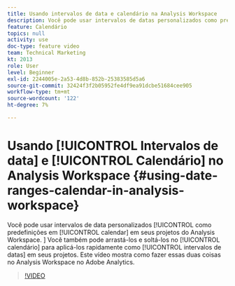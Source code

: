 ```yaml
---
title: Usando intervalos de data e calendário na Analysis Workspace
description: Você pode usar intervalos de datas personalizados como predefinições no calendário em seus projetos do Analysis Workspace. Você também pode arrastá-los e soltá-los no calendário para aplicá-los rapidamente como intervalos de datas em seus projetos. Este vídeo mostra como fazer essas duas coisas no Analysis Workspace no Adobe Analytics.
feature: Calendário
topics: null
activity: use
doc-type: feature video
team: Technical Marketing
kt: 2013
role: User
level: Beginner
exl-id: 2244005e-2a53-4d8b-852b-25383585d5a6
source-git-commit: 32424f3f2b05952fe4df9ea91dcbe51684cee905
workflow-type: tm+mt
source-wordcount: '122'
ht-degree: 7%

---
```


# Usando [!UICONTROL Intervalos de data] e [!UICONTROL Calendário] no Analysis Workspace {#using-date-ranges-calendar-in-analysis-workspace}

Você pode usar intervalos de data personalizados [!UICONTROL como predefinições em [!UICONTROL calendar] em seus projetos do Analysis Workspace. ] Você também pode arrastá-los e soltá-los no [!UICONTROL calendário] para aplicá-los rapidamente como [!UICONTROL intervalos de datas] em seus projetos. Este vídeo mostra como fazer essas duas coisas no Analysis Workspace no Adobe Analytics.

>[!VIDEO](https://video.tv.adobe.com/v/23973/?quality=12)

